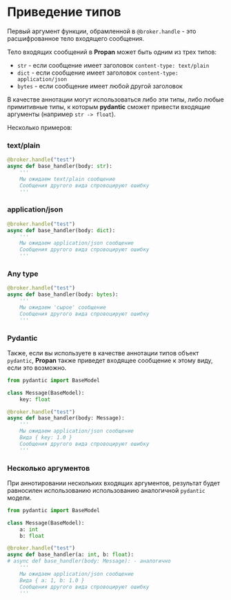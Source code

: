 # Приведение типов

Первый аргумент функции, обрамленной в `@broker.handle` - это расшифрованное тело входящего сообщения.

Тело входящих сообщений в **Propan** может быть одним из трех типов:

* `str` - если сообщение имеет заголовок `content-type: text/plain`
* `dict` - если сообщение имеет заголовок `content-type: application/json`
* `bytes` - если сообщение имеет любой другой заголовок

В качестве аннотации могут использоваться либо эти типы, либо любые примитивные типы, к которым **pydantic** сможет привести входящие аргументы (например `str -> float`).

Несколько примеров:

### text/plain

```python
@broker.handle("test")
async def base_handler(body: str):
    '''
    Мы ожидаем text/plain сообщение
    Сообщения другого вида спровоцируют ошибку
    '''

```

### application/json

```python
@broker.handle("test")
async def base_handler(body: dict):
    '''
    Мы ожидаем application/json сообщение
    Сообщения другого вида спровоцируют ошибку
    '''
```

### Any type

```python
@broker.handle("test")
async def base_handler(body: bytes):
    '''
    Мы ожидаем 'сырое' сообщение
    Сообщения другого вида спровоцируют ошибку
    '''
```

### Pydantic

Также, если вы используете в качестве аннотации типов объект `pydantic`, **Propan** также приведет входящее сообщение
к этому виду, если это возможно.

```python
from pydantic import BaseModel

class Message(BaseModel):
    key: float

@broker.handle("test")
async def base_handler(body: Message):
    '''
    Мы ожидаем application/json сообщение
    Вида { key: 1.0 }
    Сообщения другого вида спровоцируют ошибку
    '''
```

### Несколько аргументов

При аннотировании нескольких входящих аргументов, результат будет равносилен использованию использованию аналогичной `pydantic` модели.

```python
from pydantic import BaseModel

class Message(BaseModel):
    a: int
    b: float

@broker.handle("test")
async def base_handler(a: int, b: float):
# async def base_handler(body: Message): - аналогично
    '''
    Мы ожидаем application/json сообщение
    Вида { a: 1, b: 1.0 }
    Сообщения другого вида спровоцируют ошибку
    '''
```
